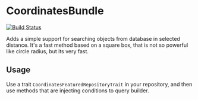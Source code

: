 CoordinatesBundle
=================

[![Build Status](https://travis-ci.org/Wolnosciowiec/CoordinatesBundle.svg?branch=master)](https://travis-ci.org/Wolnosciowiec/CoordinatesBundle)

Adds a simple support for searching objects from database in selected distance.
It's a fast method based on a square box, that is not so powerful like circle radius, but its very fast.

## Usage

Use a trait `CoordinatesFeaturedRepositoryTrait` in your repository, and then
use methods that are injecting conditions to query builder.